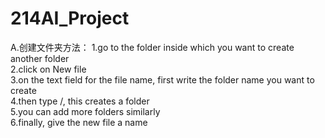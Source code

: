 # 214AI_Project
A.创建文件夹方法：
 1.go to the folder inside which you want to create another folder   
 2.click on New file  
 3.on the text field for the file name, first write the folder name you want to create  
 4.then type /, this creates a folder  
 5.you can add more folders similarly  
 6.finally, give the new file a name  

